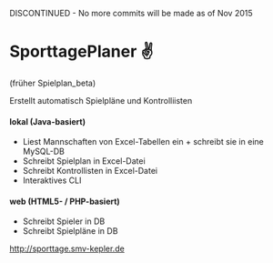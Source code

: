 DISCONTINUED - No more commits will be made as of Nov 2015


SporttagePlaner :v:
==============
(früher Spielplan_beta)


Erstellt automatisch Spielpläne und Kontrolliisten

#### lokal (Java-basiert)
* Liest Mannschaften von Excel-Tabellen ein + schreibt sie in eine MySQL-DB
* Schreibt Spielplan in Excel-Datei
* Schreibt Kontrollisten in Excel-Datei
* Interaktives CLI

#### web (HTML5- / PHP-basiert)
* Schreibt Spieler in DB
* Schreibt Spielpläne in DB

http://sporttage.smv-kepler.de
